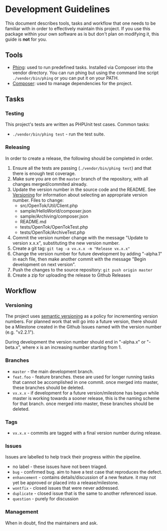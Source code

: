 # Development Guidelines

This document describes tools, tasks and workflow that one needs to be familiar with in order to effectively maintain
this project. If you use this package within your own software as is but don't plan on modifying it, this guide is
**not** for you.

## Tools

*  [Phing](http://www.phing.info/): used to run predefined tasks. Installed via Composer into the vendor directory. You
   can run phing but using the command line script `./vendor/bin/phing` or you can put it on your PATH.
*  [Composer](https://getcomposer.org/): used to manage dependencies for the project.

## Tasks

### Testing

This project's tests are written as PHPUnit test cases. Common tasks:

*  `./vendor/bin/phing test` - run the test suite.

### Releasing

In order to create a release, the following should be completed in order.

1. Ensure all the tests are passing (`./vendor/bin/phing test`) and that there is enough test coverage.
1. Make sure you are on the `master` branch of the repository, with all changes merged/commited already.
1. Update the version number in the source code and the README. See [Versioning](#versioning) for information
   about selecting an appropriate version number. Files to change:
   - src/OpenTok/Util/Client.php
   - sample/HelloWorld/composer.json
   - sample/Archiving/composer.json
   - README.md
   - tests/OpenTok/OpenTokTest.php
   - tests/OpenTok/ArchiveTest.php
1. Commit the version number change with the message "Update to version x.x.x", substituting the new version number.
1. Create a git tag: `git tag -a vx.x.x -m "Release vx.x.x"`
1. Change the version number for future development by adding "-alpha.1" in each file, then make another commit with the
   message "Begin development on next version".
1. Push the changes to the source repository: `git push origin master`
1. Create a zip for uploading the release to Github Releases

## Workflow

### Versioning

The project uses [semantic versioning](http://semver.org/) as a policy for incrementing version numbers. For planned
work that will go into a future version, there should be a Milestone created in the Github Issues named with the version
number (e.g. "v2.2.1").

During development the version number should end in "-alpha.x" or "-beta.x", where x is an increasing number starting from 1.

### Branches

*  `master` - the main development branch.
*  `feat.foo` - feature branches. these are used for longer running tasks that cannot be accomplished in one commit.
   once merged into master, these branches should be deleted.
*  `vx.x.x` - if development for a future version/milestone has begun while master is working towards a sooner
   release, this is the naming scheme for that branch. once merged into master, these branches should be deleted.

### Tags

*  `vx.x.x` - commits are tagged with a final version number during release.

### Issues

Issues are labelled to help track their progress within the pipeline.

*  no label - these issues have not been triaged.
*  `bug` - confirmed bug. aim to have a test case that reproduces the defect.
*  `enhancement` - contains details/discussion of a new feature. it may not yet be approved or placed into a
   release/milestone.
*  `wontfix` - closed issues that were never addressed.
*  `duplicate` - closed issue that is the same to another referenced issue.
*  `question` - purely for discussion

### Management

When in doubt, find the maintainers and ask.
